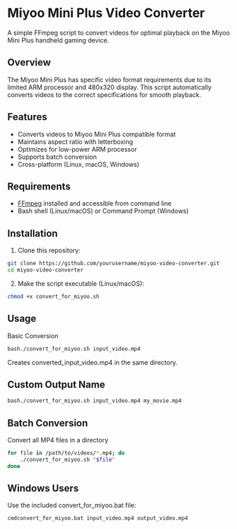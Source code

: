 # Miyoo Mini Plus Video Converter

A simple FFmpeg script to convert videos for optimal playback on the Miyoo Mini Plus handheld gaming device.

## Overview

The Miyoo Mini Plus has specific video format requirements due to its limited ARM processor and 480x320 display. This script automatically converts videos to the correct specifications for smooth playback.

## Features

- Converts videos to Miyoo Mini Plus compatible format
- Maintains aspect ratio with letterboxing
- Optimizes for low-power ARM processor
- Supports batch conversion
- Cross-platform (Linux, macOS, Windows)

## Requirements

- [FFmpeg](https://ffmpeg.org/download.html) installed and accessible from command line
- Bash shell (Linux/macOS) or Command Prompt (Windows)

## Installation

1. Clone this repository:

```bash
git clone https://github.com/yourusername/miyoo-video-converter.git
cd miyoo-video-converter
```

2. Make the script executable (Linux/macOS):
```bash
chmod +x convert_for_miyoo.sh
```
## Usage
Basic Conversion
```bash
bash./convert_for_miyoo.sh input_video.mp4
```

Creates converted_input_video.mp4 in the same directory.

## Custom Output Name
```bash
bash./convert_for_miyoo.sh input_video.mp4 my_movie.mp4
```
## Batch Conversion
Convert all MP4 files in a directory
```bash
for file in /path/to/videos/*.mp4; do
    ./convert_for_miyoo.sh "$file"
done
```

## Windows Users

Use the included convert_for_miyoo.bat file:
```
cmdconvert_for_miyoo.bat input_video.mp4 output_video.mp4
```
